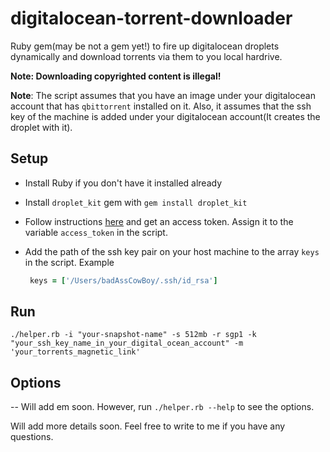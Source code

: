 # digitalocean-torrent-downloader
Ruby gem(may be not a gem yet!) to fire up digitalocean droplets dynamically and download torrents via them to you local hardrive.

<b>Note: Downloading copyrighted content is illegal! </b>

<b>Note</b>: The script assumes  that you have an image under your digitalocean account that has `qbittorrent` installed on it. Also, it assumes that the ssh key of the machine is added under your digitalocean account(It creates the droplet with it).

## Setup

* Install Ruby if you don't have it installed already
* Install `droplet_kit` gem with `gem install droplet_kit`
* Follow instructions [here](https://www.digitalocean.com/community/tutorials/how-to-use-the-digitalocean-api-v2) and get an access token. Assign it to the variable `access_token` in the script. 
* Add the path of the ssh key pair on your host machine to the array `keys` in the script. Example
   
     ````ruby
      keys = ['/Users/badAssCowBoy/.ssh/id_rsa']
    ````


## Run

```console
./helper.rb -i "your-snapshot-name" -s 512mb -r sgp1 -k "your_ssh_key_name_in_your_digital_ocean_account" -m 'your_torrents_magnetic_link'
```

## Options

-- Will add em soon. However, run `./helper.rb --help` to see the options.

Will add more details soon. Feel free to write to me if you have any questions.
